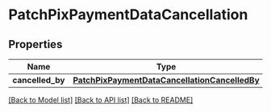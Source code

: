 # PatchPixPaymentDataCancellation

## Properties
Name | Type | Description | Notes
------------ | ------------- | ------------- | -------------
**cancelled_by** | [**PatchPixPaymentDataCancellationCancelledBy**](PatchPixPaymentDataCancellationCancelledBy.md) |  | 

[[Back to Model list]](../README.md#documentation-for-models) [[Back to API list]](../README.md#documentation-for-api-endpoints) [[Back to README]](../README.md)

